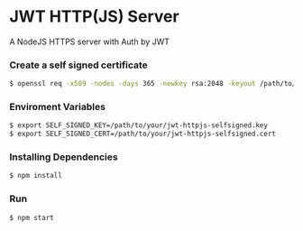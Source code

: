 # JWT HTTP(JS) Server
A NodeJS HTTPS server with Auth by JWT


### Create a self signed certificate

```bash
$ openssl req -x509 -nodes -days 365 -newkey rsa:2048 -keyout /path/to/your/jwt-httpjs-selfsigned.key -out /path/to/your/jwt-httpjs-selfsigned.crt
```

### Enviroment Variables

```bash
$ export SELF_SIGNED_KEY=/path/to/your/jwt-httpjs-selfsigned.key
$ export SELF_SIGNED_CERT=/path/to/your/jwt-httpjs-selfsigned.cert
```


### Installing Dependencies

```bash
$ npm install
```

### Run

```bash
$ npm start
```

